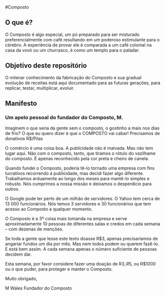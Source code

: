 #Composto

## O que é?
O Composto é algo especial, um pó preparado para ser misturado preferencialmente com café resultando em um poderoso estimulante para o cérebro.
A experiência de provar ele é comparada a um café colonial na casa da vovó ou um churrasco, é como um templo para o paladar.

## Objetivo deste repositório
O milenar conhecimento da fabricação do Composto e sua gradual evolução de receitas está aqui documentado para as futuras gerações, para replicar, testar, multiplicar, evoluir.

## Manifesto

### Um apelo pessoal do fundador do Composto, M.

Imaginem o que seria da gente sem o composto, o gostinho a mais nos dias de frio?
O que eu quero dizer é que o COMPOSTO vai cabar!
Precisamos de donativos R$/Pilas

O comércio é uma coisa boa. A publicidade não é malvada. Mas não tem lugar aqui. Não com o composto, tanto, que tiramos o rótulo do vazilhame do composto. É apenas reconhecido pela cor preta e cheiro de canela.

Quando fundei o Composto, poderia tê-lo tornado uma empresa com fins lucrativos recorrendo à publicidade, mas decidi fazer algo diferente. Trabalhamos arduamente ao longo dos meses para mantê-lo simples e robusto. Nós cumprimos a nossa missão e deixamos o desperdício para outros.

O Google pode ter perto de um milhão de servidores. O Yahoo tem cerca de 13 000 funcionários. Nós temos 3 servidores e 30 funcionários que tem acesso ao Composto a qualquer momento.

O Composto é a 3º coisa mais tomanda na empresa e serve aproximadamente 10 pessoas de diferentes salas e credos em cada semana – com dezenas de menções.

Se toda a gente que lesse este texto doasse R$3, apenas precisaríamos de angariar fundos um dia por mês. Mas nem todos podem ou querem fazê-lo. E está bem assim. A cada semana apenas o número suficiente de pessoas decidem dar.

Esta semana, por favor considere fazer uma doação de R$3, R$5, ou R$1000 ou o que puder, para proteger e manter o Composto.

Muito obrigado,

M Wales
Fundador do Composto
